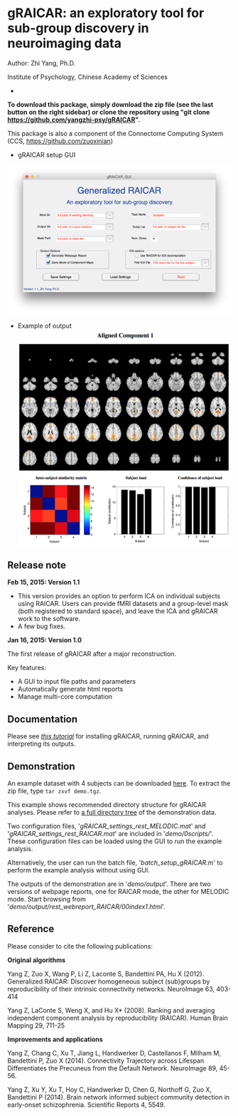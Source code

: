 # gRAICAR: an exploratory tool for sub-group discovery in neuroimaging data

Author: Zhi Yang, Ph.D.

Institute of Psychology, Chinese Academy of Sciences

-
**To download this package, simply download the zip file (see the last button on the right sidebar) or clone the repository using "git clone https://github.com/yangzhi-psy/gRAICAR".**

This package is also a component of the Connectome Computing System (CCS, https://github.com/zuoxinian)

- gRAICAR setup GUI

![gRAICAR_GUI_init_1.1](tutorial/gRAICAR_GUI_init_1.1.png)

- Example of output
![gRAICAR_webreport](tutorial/gRAICAR_report_AC1.png)



## Release note
**Feb 15, 2015: Version 1.1**

- This version provides an option to perform ICA on individual subjects using RAICAR. Users can provide fMRI datasets and a group-level mask (both registered to standard space), and leave the ICA and gRAICAR work to the software.
- A few bug fixes.


**Jan 16, 2015: Version 1.0**

The first release of gRAICAR after a major reconstruction. 

Key features:

- A GUI to input file paths and parameters
- Automatically generate html reports
- Manage multi-core computation

## Documentation
Please see [_this tutorial_](tutorial/tutorial.md) for installing gRAICAR, running gRAICAR, and interpreting its outputs.

## Demonstration
An example dataset with 4 subjects can be downloaded [here](http://pan.baidu.com/s/1hqgnQYg). To extract the zip file, type `tar zxvf demo.tgz`.

This example shows recommended directory structure for gRAICAR analyses. Please refer to [a full directory tree](demo/directoryTree.txt) of the demonstration data.

Two configuration files, '_gRAICAR_settings_rest_MELODIC.mat_' and '_gRAICAR_settings_rest_RAICAR.mat_' are included in '_demo/0scripts/_'. These configuration files can be loaded using the GUI to run the example analysis.

Alternatively, the user can run the batch file, '_batch_setup_gRAICAR.m_' to perform the example analysis without using GUI.

The outputs of the demonstration are in '_demo/output_'. There are two versions of webpage reports, one for RAICAR mode, the other for MELODIC mode. Start browsing from '_demo/output/rest\_webreport_RAICAR/00index1.html_'.

## Reference
Please consider to cite the following publications:

**Original algorithms**

Yang Z, Zuo X, Wang P, Li Z, Laconte S, Bandettini PA, Hu X (2012). Generalized RAICAR: Discover homogeneous subject (sub)groups by reproducibility of their intrinsic connectivity networks. NeuroImage 63, 403-414

Yang Z, LaConte S, Weng X, and Hu X* (2008). Ranking and averaging independent component analysis by reproducibility (RAICAR). Human Brain Mapping 29, 711-25

**Improvements and applications**

Yang Z, Chang C, Xu T, Jiang L, Handwerker D, Castellanos F, Milham M, Bandettini P, Zuo X (2014). Connectivity Trajectory across Lifespan Differentiates the Precuneus from the Default Network. NeuroImage 89, 45-56.

Yang Z, Xu Y, Xu T, Hoy C, Handwerker D, Chen G, Northoff G, Zuo X, Bandettini P (2014). Brain network informed subject community detection in early-onset schizophrenia. Scientific Reports 4, 5549.


